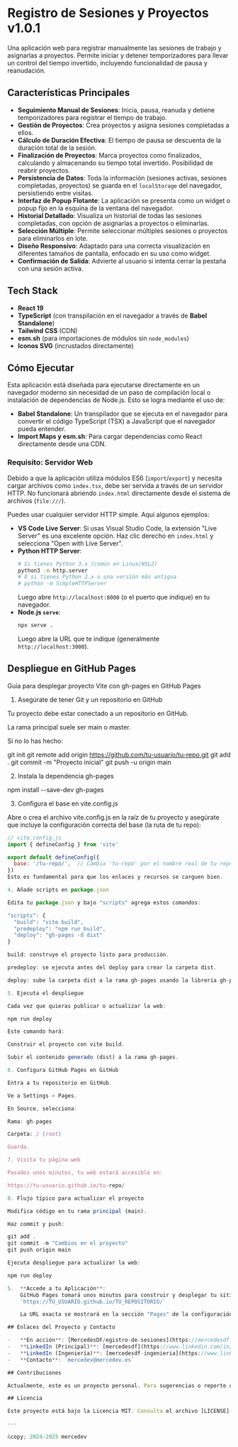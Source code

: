 # Registro de Sesiones y Proyectos v1.0.1

Una aplicación web para registrar manualmente las sesiones de trabajo y asignarlas a proyectos. Permite iniciar y detener temporizadores para llevar un control del tiempo invertido, incluyendo funcionalidad de pausa y reanudación.

## Características Principales

- **Seguimiento Manual de Sesiones**: Inicia, pausa, reanuda y detiene temporizadores para registrar el tiempo de trabajo.
- **Gestión de Proyectos**: Crea proyectos y asigna sesiones completadas a ellos.
- **Cálculo de Duración Efectiva**: El tiempo de pausa se descuenta de la duración total de la sesión.
- **Finalización de Proyectos**: Marca proyectos como finalizados, calculando y almacenando su tiempo total invertido. Posibilidad de reabrir proyectos.
- **Persistencia de Datos**: Toda la información (sesiones activas, sesiones completadas, proyectos) se guarda en el `localStorage` del navegador, persistiendo entre visitas.
- **Interfaz de Popup Flotante**: La aplicación se presenta como un widget o popup fijo en la esquina de la ventana del navegador.
- **Historial Detallado**: Visualiza un historial de todas las sesiones completadas, con opción de asignarlas a proyectos o eliminarlas.
- **Selección Múltiple**: Permite seleccionar múltiples sesiones o proyectos para eliminarlos en lote.
- **Diseño Responsivo**: Adaptado para una correcta visualización en diferentes tamaños de pantalla, enfocado en su uso como widget.
- **Confirmación de Salida**: Advierte al usuario si intenta cerrar la pestaña con una sesión activa.

## Tech Stack

- **React 19**
- **TypeScript** (con transpilación en el navegador a través de **Babel Standalone**)
- **Tailwind CSS** (CDN)
- **esm.sh** (para importaciones de módulos sin `node_modules`)
- **Iconos SVG** (incrustados directamente)

## Cómo Ejecutar

Esta aplicación está diseñada para ejecutarse directamente en un navegador moderno sin necesidad de un paso de compilación local o instalación de dependencias de Node.js. Esto se logra mediante el uso de:
- **Babel Standalone**: Un transpilador que se ejecuta en el navegador para convertir el código TypeScript (TSX) a JavaScript que el navegador pueda entender.
- **Import Maps y esm.sh**: Para cargar dependencias como React directamente desde una CDN.

### Requisito: Servidor Web
Debido a que la aplicación utiliza módulos ES6 (`import`/`export`) y necesita cargar archivos como `index.tsx`, debe ser servida a través de un servidor HTTP. No funcionará abriendo `index.html` directamente desde el sistema de archivos (`file:///`).

Puedes usar cualquier servidor HTTP simple. Aquí algunos ejemplos:

*   **VS Code Live Server**: Si usas Visual Studio Code, la extensión "Live Server" es una excelente opción. Haz clic derecho en `index.html` y selecciona "Open with Live Server".
*   **Python HTTP Server**:
    ```bash
    # Si tienes Python 3.x (común en Linux/WSL2)
    python3 -m http.server
    # O si tienes Python 2.x o una versión más antigua
    # python -m SimpleHTTPServer
    ```
    Luego abre `http://localhost:8000` (o el puerto que indique) en tu navegador.
*   **Node.js `serve`**:
    ```bash
    npx serve .
    ```
    Luego abre la URL que te indique (generalmente `http://localhost:3000`).


## Despliegue en GitHub Pages

Guía para desplegar proyecto Vite con gh-pages en GitHub Pages

1. Asegúrate de tener Git y un repositorio en GitHub

Tu proyecto debe estar conectado a un repositorio en GitHub.

La rama principal suele ser main o master.

Si no lo has hecho:

git init
git remote add origin https://github.com/tu-usuario/tu-repo.git
git add .
git commit -m "Proyecto inicial"
git push -u origin main

2. Instala la dependencia gh-pages

npm install --save-dev gh-pages

3. Configura el base en vite.config.js

Abre o crea el archivo vite.config.js en la raíz de tu proyecto y asegúrate que incluye la configuración correcta del base (la ruta de tu repo):

```javascript
// vite.config.js
import { defineConfig } from 'vite'

export default defineConfig({
  base: '/tu-repo/',  // Cambia 'tu-repo' por el nombre real de tu repo GitHub
})
Esto es fundamental para que los enlaces y recursos se carguen bien.

4. Añade scripts en package.json

Edita tu package.json y bajo "scripts" agrega estos comandos:

"scripts": {
  "build": "vite build",
  "predeploy": "npm run build",
  "deploy": "gh-pages -d dist"
}

build: construye el proyecto listo para producción.

predeploy: se ejecuta antes del deploy para crear la carpeta dist.

deploy: sube la carpeta dist a la rama gh-pages usando la librería gh-pages.

5. Ejecuta el despliegue

Cada vez que quieras publicar o actualizar la web:

npm run deploy

Este comando hará:

Construir el proyecto con vite build.

Subir el contenido generado (dist) a la rama gh-pages.

6. Configura GitHub Pages en GitHub

Entra a tu repositorio en GitHub.

Ve a Settings > Pages.

En Source, selecciona:

Rama: gh-pages

Carpeta: / (root)

Guarda.

7. Visita tu página web

Pasados unos minutos, tu web estará accesible en:

https://tu-usuario.github.io/tu-repo/

8. Flujo típico para actualizar el proyecto

Modifica código en tu rama principal (main).

Haz commit y push:

git add .
git commit -m "Cambios en el proyecto"
git push origin main

Ejecuta despliegue para actualizar la web:

npm run deploy

5.  **Accede a tu Aplicación**:
    GitHub Pages tomará unos minutos para construir y desplegar tu sitio. Una vez listo, podrás acceder a él desde una URL similar a:
    `https://TU_USUARIO.github.io/TU_REPOSITORIO/`

    La URL exacta se mostrará en la sección "Pages" de la configuración de tu repositorio una vez que el despliegue esté completo y aparezca un mensaje indicando que tu sitio está publicado.

## Enlaces del Proyecto y Contacto

-   **En acción**: [MercedesDF/egistro-de-sesiones](https://mercedesdf.github.io/registro-de-sesiones)
-   **LinkedIn (Principal)**: [mercedesdf](https://www.linkedin.com/in/mercedesdf)
-   **LinkedIn (Ingeniería)**: [mercedesdf-ingenieria](https://www.linkedin.com/in/mercedesdf-ingenieria)
-   **Contacto**: `mercedev@mercedev.es`

## Contribuciones

Actualmente, este es un proyecto personal. Para sugerencias o reporte de errores, contactar a través del correo electrónico proporcionado.

## Licencia

Este proyecto está bajo la Licencia MIT. Consulta el archivo [LICENSE](LICENSE) para más detalles.

---

&copy; 2024-2025 mercedev